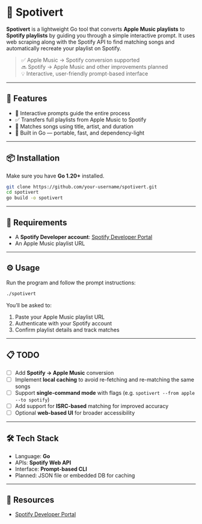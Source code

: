 # 🎵 Spotivert

**Spotivert** is a lightweight Go tool that converts **Apple Music playlists** to **Spotify playlists** by guiding you through a simple interactive prompt. It uses web scraping along with the Spotify API to find matching songs and automatically recreate your playlist on Spotify.

> ✅ Apple Music → Spotify conversion supported  
> 🔜 Spotify → Apple Music and other improvements planned  
> 💡 Interactive, user-friendly prompt-based interface

---

## 🚀 Features

- 🧭 Interactive prompts guide the entire process
- ✅ Transfers full playlists from Apple Music to Spotify
- 🔗 Matches songs using title, artist, and duration
- 🧱 Built in Go — portable, fast, and dependency-light

---

## 📦 Installation

Make sure you have **Go 1.20+** installed.

```bash
git clone https://github.com/your-username/spotivert.git
cd spotivert
go build -o spotivert
```

---

## 🧰 Requirements

- A **Spotify Developer account**: [Spotify Developer Portal](https://developer.spotify.com/)
- An Apple Music playlist URL

---

## ⚙️ Usage

Run the program and follow the prompt instructions:

```bash
./spotivert
```

You’ll be asked to:

1. Paste your Apple Music playlist URL
2. Authenticate with your Spotify account
3. Confirm playlist details and track matches

---

## 📋 TODO

- [ ] Add **Spotify → Apple Music** conversion
- [ ] Implement **local caching** to avoid re-fetching and re-matching the same songs
- [ ] Support **single-command mode** with flags (e.g. `spotivert --from apple --to spotify`)
- [ ] Add support for **ISRC-based** matching for improved accuracy
- [ ] Optional **web-based UI** for broader accessibility

---

## 🛠 Tech Stack

- Language: **Go**
- APIs: **Spotify Web API**
- Interface: **Prompt-based CLI**
- Planned: JSON file or embedded DB for caching

---

## 🔗 Resources

- [Spotify Developer Portal](https://developer.spotify.com/)
